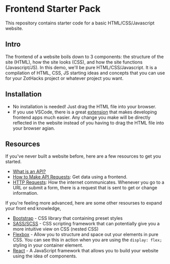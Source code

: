 # Frontend Starter Pack
This repository contains starter code for a basic HTML/CSS/Javascript website.

## Intro
The frontend of a website boils down to 3 components: the structure of the site (HTML), how the site looks (CSS), and how the site functions (Javascript/JS). In this demo, we'll be pure HTML/CSS/Javascript. It is a compilation of HTML, CSS, JS starting ideas and concepts that you can use for your ZotHacks project or whatever project you want.

## Installation
- No installation is needed! Just drag the HTML file into your browser.
- If you use VSCode, there is a great [extension](https://ritwickdey.github.io/vscode-live-server/) that makes developing frontend apps much easier. Any change you make will be directly reflected in the website instead of you having to drag the HTML file into your browser agian.

## Resources
If you've never built a website before, here are a few resources to get you started.
- [What is an API?](https://medium.com/@perrysetgo/what-exactly-is-an-api-69f36968a41f) 
- [How to Make API Requests](https://medium.com/swlh/making-use-of-apis-in-your-front-end-c168e343bea3): Get data using a frontend.
- [HTTP Requests](https://www.w3schools.com/tags/ref_httpmethods.asp): How the internet communicates. Whenever you go to a URL or submit a form, there is a request that is sent to get or change information.

If you're feeling more advanced, here are some other resourses to expand your front end knowledge,
- [Bootstrap](https://getbootstrap.com/docs/4.3/getting-started/introduction/) - CSS library that containing preset styles
- [SASS/SCSS](https://sass-lang.com/) - CSS scripting framework that can potentially give you a more intuitive view on CSS (nested CSS)
- [Flexbox](https://css-tricks.com/snippets/css/a-guide-to-flexbox/) - Allow you to structure and space out your elements in pure CSS. You can see this in action when you are using the `display: flex;` styling in your container element.
- [React](https://reactjs.org/tutorial/tutorial.html) - A JavaScript framework that allows you to build your website using the idea of components.